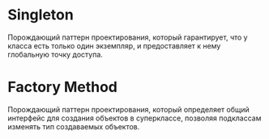 # Singleton
Порождающий паттерн проектирования, который гарантирует, 
что у класса есть только один экземпляр, и предоставляет к нему 
глобальную точку доступа.

# Factory Method
Порождающий паттерн проектирования, который определяет 
общий интерфейс для создания объектов в суперклассе, 
позволяя подклассам изменять тип создаваемых объектов.


